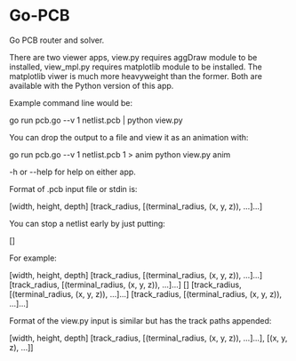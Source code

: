 Go-PCB
======

Go PCB router and solver.

There are two viewer apps, view.py requires aggDraw module to be installed, view_mpl.py
requires matplotlib module to be installed. The matplotlib viwer is much more heavyweight
than the former. Both are available with the Python version of this app.

Example command line would be:

go run pcb.go --v 1 netlist.pcb | python view.py

You can drop the output to a file and view it as an animation with:

go run pcb.go --v 1 netlist.pcb 1 > anim
python view.py anim

-h or --help for help on either app.

Format of .pcb input file or stdin is:

[width, height, depth]
[track_radius, [(terminal_radius, (x, y, z)), ...]...]

You can stop a netlist early by just putting:

[]

For example:

[width, height, depth]
[track_radius, [(terminal_radius, (x, y, z)), ...]...]
[track_radius, [(terminal_radius, (x, y, z)), ...]...]
[]
[track_radius, [(terminal_radius, (x, y, z)), ...]...]
[track_radius, [(terminal_radius, (x, y, z)), ...]...]

Format of the view.py input is similar but has the track paths appended:

[width, height, depth]
[track_radius, [(terminal_radius, (x, y, z)), ...]...], [(x, y, z), ...]]
